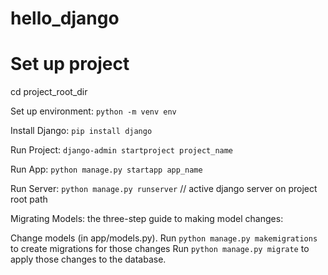 # hello_django

# Set up project
cd project_root_dir

Set up environment:
```python -m venv env```

Install Django:
```pip install django```

Run Project: ```django-admin startproject project_name```

Run App: ```python manage.py startapp app_name```


Run Server: ```python manage.py runserver``` // active django server on project root path


Migrating Models:
 the three-step guide to making model changes:

Change models (in app/models.py).
Run ```python manage.py makemigrations``` to create migrations for those changes
Run ```python manage.py migrate``` to apply those changes to the database.
